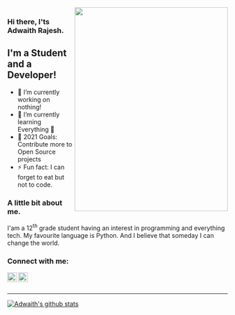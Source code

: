<img align=right src="https://bn1302files.storage.live.com/y4mX_vOH3CteB9F1imUkhMDGKGgRG5FoQoGsEBwnbjAfbohROR0mpe1xJT_w5bDpB_IaBGiNs3I64F_yEHbsBWmrNZxg8OATEzS3vP5ln1uycPdyID7CxS4o1gnUW4bis2vGHlrhvS1a2nT2JdARzZhe2XJOS4-hUxgNdIgZEEOJEiE1oxtc6QcU1NN7tZrQ93Q?width=1145&height=1741&cropmode=none" width="350" height="465" />

### Hi there, I'ts Adwaith Rajesh.

## I'm a Student and a Developer!
- 🔭 I’m currently working on nothing!
- 🌱 I’m currently learning Everything 🤣
- 🥅 2021 Goals: Contribute more to Open Source projects
- ⚡ Fun fact: I can forget to eat but not to code.


### A little bit about me.

I'am a 12<sup>th</sup> grade student having an interest in programming and everything tech. My favourite language is Python.
And I believe that someday I can change the world.

### Connect with me:

[<img align="left" alt="https://twitter.com/AdwaithRajesh5" width="22px" src="https://cdn.jsdelivr.net/npm/simple-icons@v3/icons/twitter.svg" />](https://twitter.com/AdwaithRajesh_)
[<img align="left" alt="codeSTACKr | Instagram" width="22px" src="https://cdn.jsdelivr.net/npm/simple-icons@v3/icons/instagram.svg" />](https://www.instagram.com/adwaith__rajesh/)
<br />
<br />

---

[![Adwaith's github stats](https://github-readme-stats.vercel.app/api?username=Adwaith-Rajesh)](https://github.com/anuraghazra/github-readme-stats)

